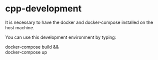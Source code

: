 # cpp-development

It is necessary to have the docker and docker-compose installed on the host machine.

You can use this development environment by typing:

docker-compose build && \
docker-compose up
